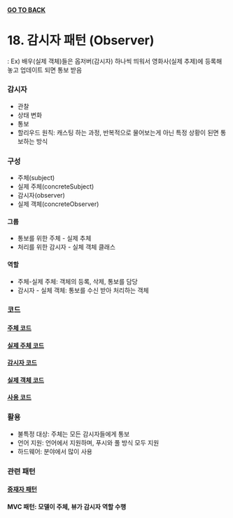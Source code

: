#### [GO TO BACK](../README.md)

# 18. 감시자 패턴 (Observer)
: Ex) 배우(실제 객체)들은 옵저버(감시자) 하나씩 띄워서 영화사(실제 추제)에 등록해 놓고 업데이트 되면 통보 받음

### 감시자
- 관찰
- 상태 변화
- 통보
- 할리우드 원칙: 캐스팅 하는 과정, 반복적으로 물어보는게 아닌 특정 상황이 된면 통보하는 방식

### 구성
- 주체(subject)
- 실제 주체(concreteSubject)
- 감시자(observer)
- 실제 객체(concreteObserver)
#### 그룹
- 통보를 위한 주체 - 실제 추체
- 처리를 위한 감시자 - 실체 객체 클래스
#### 역할
- 주체-실제 주체: 객체의 등록, 삭제, 통보를 담당
- 감시자 - 실체 객체: 통보를 수신 받아 처리하는 객체

### 코드
#### [주체 코드](./Subject.java)
#### [실제 주체 코드](./Members.java)
#### [감시자 코드](./Observer.java)
#### [실제 객체 코드](./UserA.java)
#### [사용 코드](./Main.java)

### 활용
- 불특정 대상: 주체는 모든 감시자들에게 통보
- 언어 지원: 언어에서 지원하며, 푸시와 풀 방식 모두 지원
- 하드웨어: 분야에서 많이 사용

### 관련 패턴
#### [중재자 패턴](../chatper19/README.md)
#### MVC 패턴: 모델이 주체, 뷰가 감시자 역할 수행
